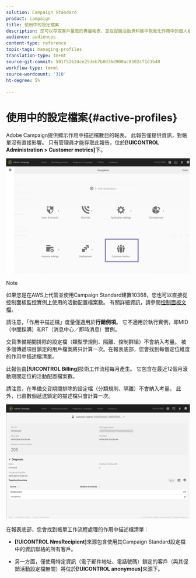 ```yaml
---
solution: Campaign Standard
product: campaign
title: 使用中的設定檔案
description: 您可以存取客戶量度的專屬報表，並在促銷活動資料庫中視覺化作用中的個人檔案。
audience: audiences
content-type: reference
topic-tags: managing-profiles
translation-type: tm+mt
source-git-commit: 501f52624ce253eb7b0d36d908ac8502cf1d3b48
workflow-type: tm+mt
source-wordcount: '310'
ht-degree: 5%

---
```



# 使用中的設定檔案{#active-profiles}

Adobe Campaign提供顯示作用中描述檔數目的報表。 此報告僅提供資訊，對帳單沒有直接影響。 只有管理員才能存取此報告，位於&#x200B;**[!UICONTROL Administration > Customer metrics]**&#x200B;下。

![](assets/audience_active_profiles1.png)

>[!NOTE]
>
>如果您是在AWS上代管並使用Campaign Standard建置10368，您也可以直接從控制面板監控實例上使用的活動配置檔案數。 有關詳細資訊，請參閱[控制面板文檔](https://docs.adobe.com/content/help/en/control-panel/using/performance-monitoring/active-profiles-monitoring.html)。
>
>請注意，「作用中描述檔」度量僅適用於&#x200B;**行銷例項**。 它不適用於執行實例，即MID（中間採購）和RT（消息中心／即時消息）實例。


交貨準備期間排除的設定檔（類型學規則、隔離、控制群組）不會納入考量。 被多個傳遞項目鎖定的用戶檔案將只計算一次。在報表底部，您會找到每個定位維度的作用中描述檔清單。

此報告由&#x200B;**[!UICONTROL Billing]**&#x200B;技術工作流程每月產生。 它包含在最近12個月滾動期間定位的活動配置檔案數。

請注意，在準備交貨期間排除的設定檔（分類規則、隔離）不會納入考量。 此外，已由數個遞送鎖定的描述檔只會計算一次。

![](assets/audience_active_profiles2.png)

在報表底部，您會找到帳單工作流程處理的作用中描述檔清單：

* **[!UICONTROL NmsRecipient]**&#x200B;來源包含使用其Campaign Standard設定檔中的資訊聯絡的所有客戶。

* 另一方面，僅使用特定資訊（電子郵件地址、電話號碼）鎖定的客戶（與其促銷活動設定檔無關）將位於&#x200B;**[!UICONTROL anonymous]**&#x200B;來源下。
